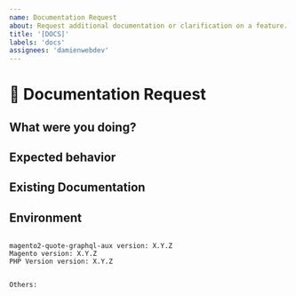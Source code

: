 ```yaml
---
name: Documentation Request
about: Request additional documentation or clarification on a feature.
title: '[DOCS]'
labels: 'docs'
assignees: 'damienwebdev'
---
```


<!--
PLEASE HELP US PROCESS GITHUB ISSUES FASTER BY PROVIDING THE FOLLOWING INFORMATION.

ISSUES MISSING IMPORTANT INFORMATION MAY BE CLOSED WITHOUT INVESTIGATION.
-->

# :page_facing_up: Documentation Request

## What were you doing?
<!-- Describe how you came to need the documentation. -->


## Expected behavior
<!-- Describe not only **what** you would like to see documented, but also **where** you'd like to see it. -->


## Existing Documentation
<!-- Describe any existing documentation that would potentially require change. -->

## Environment

<pre><code>
magento2-quote-graphql-aux version: X.Y.Z
Magento version: X.Y.Z 
PHP Version version: X.Y.Z 
<!-- Check whether this is still an issue in the most recent magento2-quote-graphql-aux version -->

Others:
<!-- Anything else relevant?  Operating system version, IDE, package manager, HTTP server, ... -->
</code></pre>
